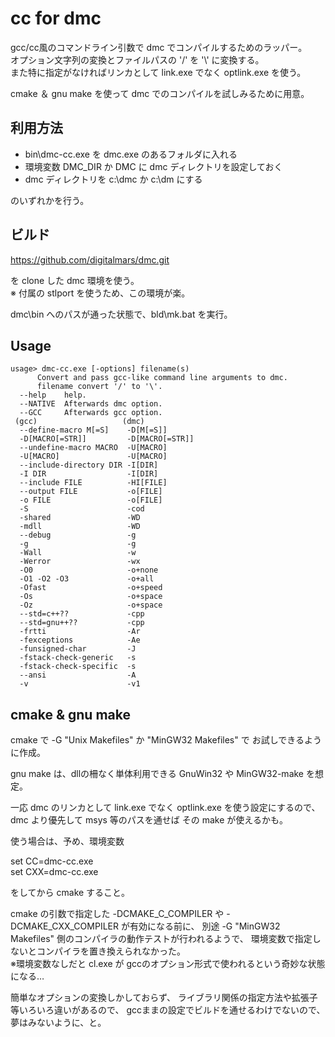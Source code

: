 # cc for dmc

gcc/cc風のコマンドライン引数で dmc でコンパイルするためのラッパー。  
オプション文字列の変換とファイルパスの '/' を '\\' に変換する。  
また特に指定がなければリンカとして link.exe でなく optlink.exe を使う。

cmake ＆ gnu make を使って dmc でのコンパイルを試しみるために用意。

## 利用方法

- bin\dmc-cc.exe を dmc.exe のあるフォルダに入れる
- 環境変数 DMC_DIR か DMC に dmc ディレクトリを設定しておく
- dmc ディレクトリを c:\dmc か c:\dm にする

のいずれかを行う。

## ビルド

https://github.com/digitalmars/dmc.git

を clone した dmc 環境を使う。  
※ 付属の stlport を使うため、この環境が楽。

dmc\bin へのパスが通った状態で、bld\mk.bat を実行。

## Usage

```
usage> dmc-cc.exe [-options] filename(s)
      Convert and pass gcc-like command line arguments to dmc.
      filename convert '/' to '\'.
  --help    help.
  --NATIVE  Afterwards dmc option.
  --GCC     Afterwards gcc option.
 (gcc)                   (dmc)
  --define-macro M[=S]    -D[M[=S]]
  -D[MACRO[=STR]]         -D[MACRO[=STR]]
  --undefine-macro MACRO  -U[MACRO]
  -U[MACRO]               -U[MACRO]
  --include-directory DIR -I[DIR]
  -I DIR                  -I[DIR]
  --include FILE          -HI[FILE]
  --output FILE           -o[FILE]
  -o FILE                 -o[FILE]
  -S                      -cod
  -shared                 -WD
  -mdll                   -WD
  --debug                 -g
  -g                      -g
  -Wall                   -w
  -Werror                 -wx
  -O0                     -o+none
  -O1 -O2 -O3             -o+all
  -Ofast                  -o+speed
  -Os                     -o+space
  -Oz                     -o+space
  --std=c++??             -cpp
  --std=gnu++??           -cpp
  -frtti                  -Ar
  -fexceptions            -Ae
  -funsigned-char         -J
  -fstack-check-generic   -s
  -fstack-check-specific  -s
  --ansi                  -A
  -v                      -v1
```

## cmake & gnu make

cmake で -G "Unix Makefiles" か "MinGW32 Makefiles" で
お試しできるように作成。  

gnu make は、dllの柵なく単体利用できる GnuWin32 や MinGW32-make を想定。

一応 dmc のリンカとして link.exe でなく optlink.exe を使う設定にするので、
dmc より優先して msys 等のパスを通せば その make が使えるかも。

使う場合は、予め、環境変数

set CC=dmc-cc.exe  
set CXX=dmc-cc.exe

をしてから cmake すること。

cmake の引数で指定した -DCMAKE_C_COMPILER や -DCMAKE_CXX_COMPILER が有効になる前に、
別途 -G "MinGW32 Makefiles" 側のコンパイラの動作テストが行われるようで、
環境変数で指定しないとコンパイラを置き換えられなかった。  
※環境変数なしだと cl.exe が gccのオプション形式で使われるという奇妙な状態になる…

簡単なオプションの変換しかしておらず、
ライブラリ関係の指定方法や拡張子等いろいろ違いがあるので、
gccままの設定でビルドを通せるわけでないので、夢はみないように、と。
